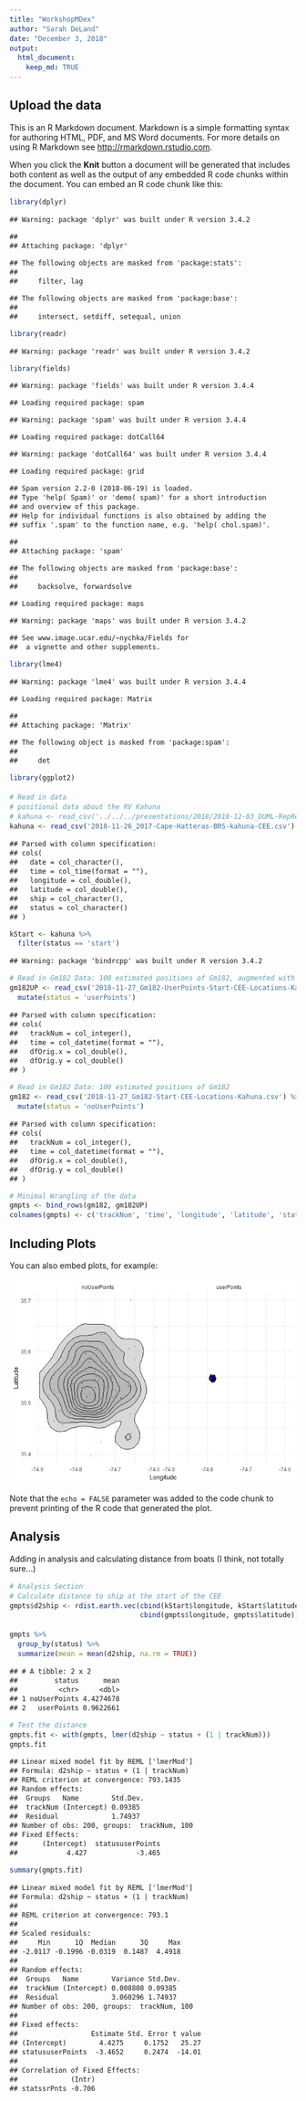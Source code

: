 ```yaml
---
title: "WorkshopMDex"
author: "Sarah DeLand"
date: "December 3, 2018"
output: 
  html_document:
    keep_md: TRUE
---
```




## Upload the data

This is an R Markdown document. Markdown is a simple formatting syntax for authoring HTML, PDF, and MS Word documents. For more details on using R Markdown see <http://rmarkdown.rstudio.com>.

When you click the **Knit** button a document will be generated that includes both content as well as the output of any embedded R code chunks within the document. You can embed an R code chunk like this:


```r
library(dplyr)
```

```
## Warning: package 'dplyr' was built under R version 3.4.2
```

```
## 
## Attaching package: 'dplyr'
```

```
## The following objects are masked from 'package:stats':
## 
##     filter, lag
```

```
## The following objects are masked from 'package:base':
## 
##     intersect, setdiff, setequal, union
```

```r
library(readr)
```

```
## Warning: package 'readr' was built under R version 3.4.2
```

```r
library(fields)
```

```
## Warning: package 'fields' was built under R version 3.4.4
```

```
## Loading required package: spam
```

```
## Warning: package 'spam' was built under R version 3.4.4
```

```
## Loading required package: dotCall64
```

```
## Warning: package 'dotCall64' was built under R version 3.4.4
```

```
## Loading required package: grid
```

```
## Spam version 2.2-0 (2018-06-19) is loaded.
## Type 'help( Spam)' or 'demo( spam)' for a short introduction 
## and overview of this package.
## Help for individual functions is also obtained by adding the
## suffix '.spam' to the function name, e.g. 'help( chol.spam)'.
```

```
## 
## Attaching package: 'spam'
```

```
## The following objects are masked from 'package:base':
## 
##     backsolve, forwardsolve
```

```
## Loading required package: maps
```

```
## Warning: package 'maps' was built under R version 3.4.2
```

```
## See www.image.ucar.edu/~nychka/Fields for
##  a vignette and other supplements.
```

```r
library(lme4)
```

```
## Warning: package 'lme4' was built under R version 3.4.4
```

```
## Loading required package: Matrix
```

```
## 
## Attaching package: 'Matrix'
```

```
## The following object is masked from 'package:spam':
## 
##     det
```

```r
library(ggplot2)

# Read in data
# positional data about the RV Kahuna
# kahuna <- read_csv('../../../presentations/2018/2018-12-03_DUML-RepResearch/data/2018-11-26_2017-Cape-Hatteras-BRS-kahuna-CEE.csv') 
kahuna <- read_csv('2018-11-26_2017-Cape-Hatteras-BRS-kahuna-CEE.csv')
```

```
## Parsed with column specification:
## cols(
##   date = col_character(),
##   time = col_time(format = ""),
##   longitude = col_double(),
##   latitude = col_double(),
##   ship = col_character(),
##   status = col_character()
## )
```

```r
kStart <- kahuna %>% 
  filter(status == 'start')
```

```
## Warning: package 'bindrcpp' was built under R version 3.4.2
```

```r
# Read in Gm182 Data: 100 estimated positions of Gm182, augmented with focal follow data
gm182UP <- read_csv('2018-11-27_Gm182-UserPoints-Start-CEE-Locations-Kahuna.csv') %>% 
  mutate(status = 'userPoints')
```

```
## Parsed with column specification:
## cols(
##   trackNum = col_integer(),
##   time = col_datetime(format = ""),
##   dfOrig.x = col_double(),
##   dfOrig.y = col_double()
## )
```

```r
# Read in Gm182 Data: 100 estimated positions of Gm182
gm182 <- read_csv('2018-11-27_Gm182-Start-CEE-Locations-Kahuna.csv') %>% 
  mutate(status = 'noUserPoints')
```

```
## Parsed with column specification:
## cols(
##   trackNum = col_integer(),
##   time = col_datetime(format = ""),
##   dfOrig.x = col_double(),
##   dfOrig.y = col_double()
## )
```

```r
# Minimal Wrangling of the data
gmpts <- bind_rows(gm182, gm182UP)
colnames(gmpts) <- c('trackNum', 'time', 'longitude', 'latitude', 'status')
```

## Including Plots

You can also embed plots, for example:

![](WorkshopMDex_files/figure-html/Plots-1.png)<!-- -->

Note that the `echo = FALSE` parameter was added to the code chunk to prevent printing of the R code that generated the plot.

## Analysis

Adding in analysis and calculating distance from boats (I think, not totally sure...)


```r
# Analysis Section
# Calculate distance to ship at the start of the CEE
gmpts$d2ship <- rdist.earth.vec(cbind(kStart$longitude, kStart$latitude), 
                                cbind(gmpts$longitude, gmpts$latitude))

gmpts %>% 
  group_by(status) %>% 
  summarize(mean = mean(d2ship, na.rm = TRUE))
```

```
## # A tibble: 2 x 2
##         status      mean
##          <chr>     <dbl>
## 1 noUserPoints 4.4274678
## 2   userPoints 0.9622661
```

```r
# Test the distance
gmpts.fit <- with(gmpts, lmer(d2ship ~ status + (1 | trackNum)))
gmpts.fit
```

```
## Linear mixed model fit by REML ['lmerMod']
## Formula: d2ship ~ status + (1 | trackNum)
## REML criterion at convergence: 793.1435
## Random effects:
##  Groups   Name        Std.Dev.
##  trackNum (Intercept) 0.09385 
##  Residual             1.74937 
## Number of obs: 200, groups:  trackNum, 100
## Fixed Effects:
##      (Intercept)  statususerPoints  
##            4.427            -3.465
```

```r
summary(gmpts.fit)
```

```
## Linear mixed model fit by REML ['lmerMod']
## Formula: d2ship ~ status + (1 | trackNum)
## 
## REML criterion at convergence: 793.1
## 
## Scaled residuals: 
##     Min      1Q  Median      3Q     Max 
## -2.0117 -0.1996 -0.0319  0.1487  4.4918 
## 
## Random effects:
##  Groups   Name        Variance Std.Dev.
##  trackNum (Intercept) 0.008808 0.09385 
##  Residual             3.060296 1.74937 
## Number of obs: 200, groups:  trackNum, 100
## 
## Fixed effects:
##                  Estimate Std. Error t value
## (Intercept)        4.4275     0.1752   25.27
## statususerPoints  -3.4652     0.2474  -14.01
## 
## Correlation of Fixed Effects:
##             (Intr)
## statssrPnts -0.706
```
